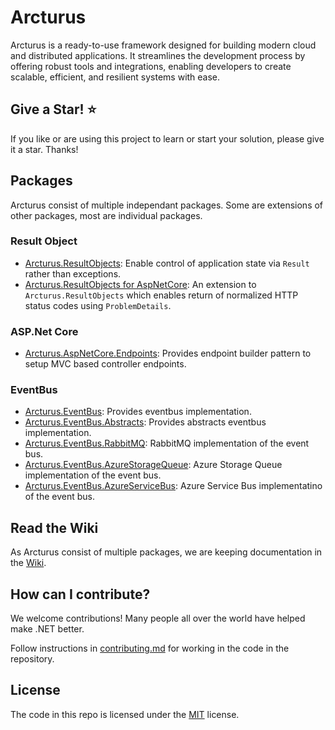 # Arcturus
Arcturus is a ready-to-use framework designed for building modern cloud and distributed applications. It streamlines the development process by offering robust tools and integrations, enabling developers to create scalable, efficient, and resilient systems with ease.

## Give a Star! :star:

If you like or are using this project to learn or start your solution, please give it a star. Thanks!

## Packages
Arcturus consist of multiple independant packages. Some are extensions of other packages, most are individual packages.

### Result Object
* [Arcturus.ResultObjects](https://github.com/cloudfy/Arcturus/wiki/ResultObjects): Enable control of application state via `Result` rather than exceptions.
* [Arcturus.ResultObjects for AspNetCore](https://github.com/cloudfy/Arcturus/wiki/ResultObjects-(AspNetCore-extension)): An extension to `Arcturus.ResultObjects` which enables return of normalized HTTP status codes using `ProblemDetails`.

### ASP.Net Core
* [Arcturus.AspNetCore.Endpoints](https://github.com/cloudfy/Arcturus/wiki/Endpoints-(AspNetCore)): Provides endpoint builder pattern to setup MVC based controller endpoints.

### EventBus
* [Arcturus.EventBus](https://github.com/cloudfy/Arcturus/wiki/EventBus): Provides eventbus implementation.
* [Arcturus.EventBus.Abstracts](https://github.com/cloudfy/Arcturus/wiki/EventBus): Provides abstracts eventbus implementation.
* [Arcturus.EventBus.RabbitMQ](https://github.com/cloudfy/Arcturus/wiki/EventBus): RabbitMQ implementation of the event bus.
* [Arcturus.EventBus.AzureStorageQueue](https://github.com/cloudfy/Arcturus/wiki/EventBs): Azure Storage Queue implementation of the event bus.
* [Arcturus.EventBus.AzureServiceBus](https://github.com/cloudfy/Arcturus/wiki/EventBus): Azure Service Bus implementatino of the event bus.

## Read the Wiki
As Arcturus consist of multiple packages, we are keeping documentation in the [Wiki](https://github.com/cloudfy/Arcturus/wiki).

## How can I contribute?
We welcome contributions! Many people all over the world have helped make .NET better.

Follow instructions in [contributing.md](CONTRIBUTING.md) for working in the code in the repository.

## License
The code in this repo is licensed under the [MIT](LICENSE) license.
